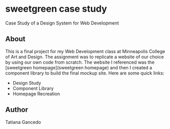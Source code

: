 # sweetgreen case study
Case Study of a Design System for Web Development

## About
This is a final project for my Web Development class at Minneapolis College of Art and Design. The assignment was to replicate a website of our choice by using our own code from scratch. The website I referenced was the [sweetgreen homepage](sweetgreen homepage) and then I created a component library to build the final mockup site. Here are some quick links:

- Design Study
- Component Library
- Homepage Recreation

## Author
Tatiana Gancedo

